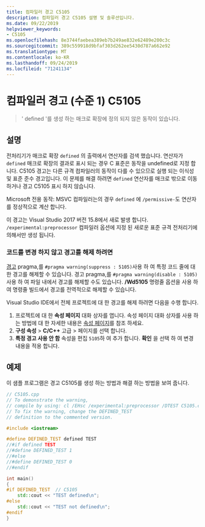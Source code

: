 ```yaml
---
title: 컴파일러 경고 C5105
description: 컴파일러 경고 C5105 설명 및 솔루션입니다.
ms.date: 09/22/2019
helpviewer_keywords:
- C5105
ms.openlocfilehash: 8e3744faebea389eb7b249ae832e62489e200c3c
ms.sourcegitcommit: 389c559918d9bfaf303d262ee5430d787a662e92
ms.translationtype: MT
ms.contentlocale: ko-KR
ms.lasthandoff: 09/24/2019
ms.locfileid: "71241134"
---
```

# <a name="compiler-warning-level-1-c5105"></a>컴파일러 경고 (수준 1) C5105

> ' defined '를 생성 하는 매크로 확장에 정의 되지 않은 동작이 있습니다.

## <a name="remarks"></a>설명

전처리기가 매크로 확장 `defined` 의 출력에서 연산자를 검색 했습니다. 연산자가 `defined` 매크로 확장의 결과로 표시 되는 경우 C 표준은 동작을 undefined로 지정 합니다. C5105 경고는 다른 규격 컴파일러의 동작이 다를 수 있으므로 실행 되는 이식성 및 표준 준수 경고입니다. 이 문제를 해결 하려면 `defined` 연산자를 매크로 밖으로 이동 하거나 경고 C5105 표시 하지 않습니다.

Microsoft 전용 동작: MSVC 컴파일러는의 경우 `defined` 에 `/permissive-`도 연산자를 정상적으로 계산 합니다.

이 경고는 Visual Studio 2017 버전 15.8에서 새로 발생 합니다. `/experimental:preprocessor` 컴파일러 옵션에 지정 된 새로운 표준 규격 전처리기에 의해서만 생성 됩니다.

### <a name="to-turn-off-the-warning-without-code-changes"></a>코드를 변경 하지 않고 경고를 해제 하려면

[경고](../../preprocessor/warning.md) pragma,를 `#pragma warning(suppress : 5105)`사용 하 여 특정 코드 줄에 대 한 경고를 해제할 수 있습니다. 경고 pragma,를 `#pragma warning(disable : 5105)`사용 하 여 파일 내에서 경고를 해제할 수도 있습니다. **/Wd5105** 명령줄 옵션을 사용 하 여 명령줄 빌드에서 경고를 전역적으로 해제할 수 있습니다.

Visual Studio IDE에서 전체 프로젝트에 대 한 경고를 해제 하려면 다음을 수행 합니다.

1. 프로젝트에 대 한 **속성 페이지** 대화 상자를 엽니다. 속성 페이지 대화 상자를 사용 하는 방법에 대 한 자세한 내용은 [속성 페이지](../../build/reference/property-pages-visual-cpp.md)를 참조 하세요.
1. **구성 속성** > **C/C++** 고급 > 페이지를 선택 합니다.
1. **특정 경고 사용 안 함** 속성을 편집 `5105`하 여 추가 합니다. **확인** 을 선택 하 여 변경 내용을 적용 합니다.

## <a name="example"></a>예제

이 샘플 프로그램은 경고 C5105를 생성 하는 방법과 해결 하는 방법을 보여 줍니다.

```cpp
// C5105.cpp
// To demonstrate the warning,
// compile by using: cl /EHsc /experimental:preprocessor /DTEST C5105.cpp
// To fix the warning, change the DEFINED_TEST
// definition to the commented version.

#include <iostream>

#define DEFINED_TEST defined TEST
//#if defined TEST
//#define DEFINED_TEST 1
//#else
//#define DEFINED_TEST 0
//#endif

int main()
{
#if DEFINED_TEST  // C5105
    std::cout << "TEST defined\n";
#else
    std::cout << "TEST not defined\n";
#endif
}
```
